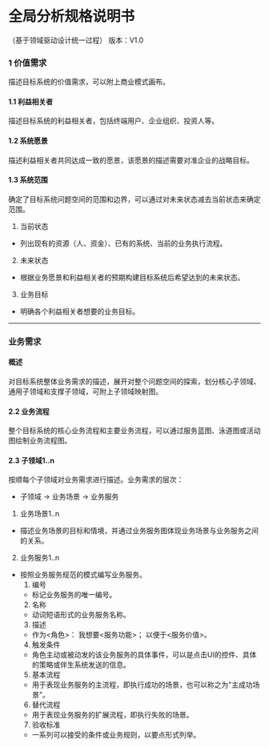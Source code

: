 # 全局分析规格说明书
（基于领域驱动设计统一过程）
版本：V1.0

### 1 价值需求
描述目标系统的价值需求，可以附上商业模式画布。

#### 1.1 利益相关者
描述目标系统的利益相关者，包括终端用户、企业组织、投资人等。

#### 1.2 系统愿景
描述利益相关者共同达成一致的愿景，该愿景的描述需要对准企业的战略目标。

#### 1.3 系统范围
确定了目标系统问题空间的范围和边界，可以通过对未来状态减去当前状态来确定范围。

1. 当前状态
  - 列出现有的资源（人、资金）、已有的系统、当前的业务执行流程。
2. 未来状态
  - 根据业务愿景和利益相关者的预期构建目标系统后希望达到的未来状态。
3. 业务目标
  - 明确各个利益相关者想要的业务目标。

---

### 业务需求
#### 概述
对目标系统整体业务需求的描述，展开对整个问题空间的探索，划分核心子领域、通用子领域和支撑子领域，可附上子领域映射图。

#### 2.2 业务流程
整个目标系统的核心业务流程和主要业务流程，可以通过服务蓝图、泳道图或活动图绘制业务流程图。

#### 2.3 子领域1..n
按顺每个子领域对业务需求进行描述。业务需求的层次：
- 子领域 -> 业务场景 -> 业务服务

1. 业务场景1..n
  - 描述业务场景的目标和情境，并通过业务服务图体现业务场景与业务服务之间的关系。

2. 业务服务1..n
  - 按照业务服务规范的模式编写业务服务。
    1. 编号
      - 标记业务服务的唯一编号。
    2. 名称
      - 动词短语形式的业务服务名称。
    3. 描述
      - 作为<角色>：
        我想要<服务功能>；
        以便于<服务价值>。
    4. 触发条件
      - 角色主动或被动发的该业务服务的具体事件，可以是点击UI的控件、具体的策略或伴生系统发送的信息。
    5. 基本流程
      - 用于表现业务服务的主流程，即执行成功的场景，也可以称之为"主成功场景"。
    6. 替代流程
      - 用于表现业务服务的扩展流程，即执行失败的场景。
    7. 验收标准
      - 一系列可以接受的条件或业务规则，以要点形式列举。 